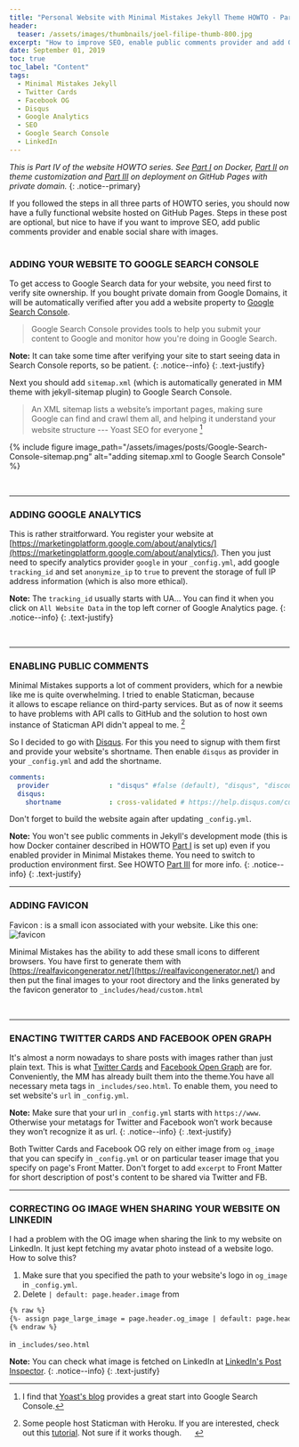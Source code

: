 ```yaml
---
title: "Personal Website with Minimal Mistakes Jekyll Theme HOWTO - Part IV"
header:
  teaser: /assets/images/thumbnails/joel-filipe-thumb-800.jpg
excerpt: "How to improve SEO, enable public comments provider and add Google Analytics"
date: September 01, 2019
toc: true
toc_label: "Content"
tags:
  - Minimal Mistakes Jekyll
  - Twitter Cards
  - Facebook OG
  - Disqus
  - Google Analytics
  - SEO
  - Google Search Console
  - LinkedIn
---
```


_This is Part IV of the website HOWTO series. See [Part I](/Personal-website-with-Minimal-Mistakes-Jekyll-Theme-HOWTO-Part-I) on Docker, [Part II](/Personal-website-with-Minimal-Mistakes-Jekyll-Theme-HOWTO-Part-II) on theme customization and [Part III](/Personal-website-with-Minimal-Mistakes-Jekyll-Theme-HOWTO-Part-III) on deployment on GitHub Pages with private domain._
{: .notice--primary}
&nbsp;
&nbsp;



If you followed the steps in all three parts of HOWTO series, you should now have a fully functional website hosted on GitHub Pages. Steps in these post are optional, but nice to have if you want to improve SEO, add public comments provider and enable social share with images.  
&nbsp;
&nbsp;
&nbsp;
&nbsp;

### ADDING YOUR WEBSITE TO GOOGLE SEARCH CONSOLE

To get access to Google Search data for your website, you need first to verify site ownership. If you bought private domain from Google Domains, it will be automatically verified after you add a website property to [Google Search Console](https://search.google.com/search-console/about). 

>Google Search Console provides tools to help you submit your content to Google and monitor how you're doing in Google Search. 

<i class="far fa-sticky-note"></i> **Note:** It can take some time after verifying your site to start seeing data in Search Console reports, so be patient. 
{: .notice--info}
{: .text-justify}

Next you should add `sitemap.xml` (which is automatically generated in MM theme with jekyll-sitemap plugin) to Google Search Console. 

>An XML sitemap lists a website’s important pages, making sure Google can find and crawl them all, 
and helping it understand your website structure --- Yoast SEO for everyone [^ft1]

{% include figure image_path="/assets/images/posts/Google-Search-Console-sitemap.png" alt="adding sitemap.xml to Google Search Console" %}

[^ft1]: I find that [Yoast's blog](https://yoast.com/tag/google-search-console/) provides a great start into Google Search Console. 

&nbsp;
&nbsp;
&nbsp;

-------------------------------------------------
### ADDING GOOGLE ANALYTICS

This is rather straitforward. You register your website at [https://marketingplatform.google.com/about/analytics/](https://marketingplatform.google.com/about/analytics/).
Then you just need to specify analytics provider `google` in your `_config.yml`, add google `tracking_id` and set `anonymize_ip` to `true` to prevent the storage of full IP address information (which is also more ethical). 

<i class="far fa-sticky-note"></i> **Note:** The `tracking_id` usually starts with UA... You can find it when you click on `All Website Data` in the top left corner of Google Analytics page.
{: .notice--info}
{: .text-justify}

&nbsp;
&nbsp;
&nbsp;

-------------------------------------------------
### ENABLING PUBLIC COMMENTS

Minimal Mistakes supports a lot of comment providers, which for a newbie like me is quite overwhelming. 
I tried to enable Staticman, because it allows to escape reliance on third-party services. But as of now it seems to have problems with API calls to GitHub and the solution to host own instance of Staticman API didn't appeal to me. [^f1]

So I decided to go with [Disqus](https://disqus.com). For this you need to signup with them first and provide your website's shortname. Then enable `disqus` as provider in your `_config.yml` and add the shortname.

```yml
comments:
  provider               : "disqus" #false (default), "disqus", "discourse", "facebook", "staticman", "staticman_v2", "utterances", "custom"
  disqus:
    shortname            : cross-validated # https://help.disqus.com/customer/portal/articles/466208-what-s-a-shortname-
```

Don't forget to build the website again after updating `_config.yml`.

<i class="far fa-sticky-note"></i> **Note:** You won't see public comments in Jekyll's development mode (this is how Docker container described in HOWTO [Part I](/Personal-website-with-Minimal-Mistakes-Jekyll-Theme-HOWTO-Part-I) is set up) even if you enabled provider in Minimal Mistakes theme. You need to switch to production environment first. See HOWTO [Part III](/Personal-website-with-Minimal-Mistakes-Jekyll-Theme-HOWTO-Part-III) for more info.
{: .notice--info}
{: .text-justify}


[^f1]: Some people host Staticman with Heroku. If you are interested, check out this [tutorial](https://www.datascienceblog.net/post/other/staticman_comments/). Not sure if it works though. 
&nbsp;
&nbsp;
&nbsp;

--------------------------------------------

### ADDING FAVICON

Favicon
: is a small icon associated with your website. Like this one:
![favicon](../favicon.ico)

Minimal Mistakes has the ability to add these small icons to different browsers. You have first to generate them with [https://realfavicongenerator.net/](https://realfavicongenerator.net/) and then put the final images to your root directory and the links generated by the favicon generator to `_includes/head/custom.html`

&nbsp;
&nbsp;
&nbsp;

-------------------------------------------------
### ENACTING TWITTER CARDS AND FACEBOOK OPEN GRAPH

It's almost a norm nowadays to share posts with images rather than just plain text. This is what [Twitter Cards](https://developer.twitter.com/en/docs/tweets/optimize-with-cards/overview/abouts-cards.html) and [Facebook Open Graph](https://developers.facebook.com/docs/sharing/webmasters) are for. Conveniently, the MM has already built them into the theme.You have all necessary meta tags in `_includes/seo.html`. To enable them, you need to set website's `url` in `_config.yml`. 

<i class="far fa-sticky-note"></i> **Note:** Make sure that your url in `_config.yml` starts with `https://www`. Otherwise your metatags for Twitter and Facebook won’t work because they won’t recognize it as url.
{: .notice--info}
{: .text-justify}

Both Twitter Cards and Facebook OG rely on either image from `og_image` that you can specify in `_config.yml` or on particular teaser image that you specify on page's Front Matter. Don't forget to add `excerpt` to Front Matter for short description of post's content to be shared via Twitter and FB.
&nbsp;
&nbsp;
&nbsp;

-------------------------------------------------------------
### CORRECTING OG IMAGE WHEN SHARING YOUR WEBSITE ON LINKEDIN

I had a problem with the OG image when sharing the link to my website on LinkedIn. It just kept fetching my avatar photo instead of a website logo.
How to solve this? 

1. Make sure that you specified the path to your website's logo in `og_image` in `_config.yml`.
2. Delete `| default: page.header.image` from 

```html
{% raw %}
{%- assign page_large_image = page.header.og_image | default: page.header.overlay_image | default: page.header.image -%}
{% endraw %}
```

in `_includes/seo.html`

<i class="far fa-sticky-note"></i> **Note:** You can check what image is fetched on LinkedIn at [LinkedIn's Post Inspector](https://www.linkedin.com/post-inspector/).
{: .notice--info}
{: .text-justify}
